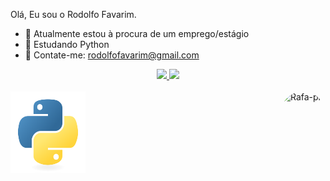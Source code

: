 Olá, Eu sou o Rodolfo Favarim.

- 🔭 Atualmente estou à procura de um emprego/estágio
- 🌱 Estudando Python
- 💬 Contate-me: rodolfofavarim@gmail.com


<div align="center">
  <a href="https://github.com/rodolfofavarim">
  <img height="180em" src="https://github-readme-stats.vercel.app/api?username=rodolfofavarim&show_icons=true&theme=tokyonight&include_all_commits=true&count_private=true"/>
  <img height="180em" src="https://github-readme-stats.vercel.app/api/top-langs/?username=rodolfofavarim&layout=compact&langs_count=7&theme=tokyonight"/>
</div>
  
<div style="display: inline_block"><br>
  <img align="center" alt="Rafa-Python" height="130" width="120" src="https://raw.githubusercontent.com/devicons/devicon/master/icons/python/python-original.svg">
  <img align="right" alt="Rafa-pic" height="150" style="border-radius:50px;" src="https://mir-s3-cdn-cf.behance.net/project_modules/max_1200/5eeea355389655.59822ff824b72.gif">
</div>
